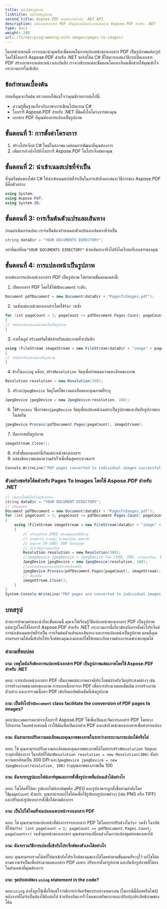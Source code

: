 ```yaml
---
title: หน้าไปยังรูปภาพ
linktitle: หน้าไปยังรูปภาพ
second_title: Aspose.PDF สำหรับการอ้างอิง .NET API
description: แปลงหน้าเอกสาร PDF เป็นรูปภาพได้อย่างง่ายดายด้วย Aspose.PDF สำหรับ .NET
type: docs
weight: 200
url: /th/net/programming-with-images/pages-to-images/
---
```

ในบทช่วยสอนนี้ เราจะแนะนำคุณทีละขั้นตอนในการแปลงหน้าของเอกสาร PDF เป็นรูปภาพแต่ละรูปโดยใช้ไลบรารี Aspose.PDF สำหรับ .NET ซอร์สโค้ด C# ที่ให้มาจะแสดงวิธีการเปิดเอกสาร PDF สร้างภาพจากแต่ละหน้า และบันทึก เราจะอธิบายแต่ละขั้นตอนโดยละเอียดเพื่อช่วยให้คุณเข้าใจกระบวนการในเชิงลึก

## ข้อกำหนดเบื้องต้น
ก่อนที่คุณจะเริ่มต้น ตรวจสอบให้แน่ใจว่าคุณมีรายการต่อไปนี้:
- ความรู้พื้นฐานเกี่ยวกับภาษาการเขียนโปรแกรม C#
- ไลบรารี Aspose.PDF สำหรับ .NET ที่ติดตั้งในโครงการของคุณ
- เอกสาร PDF ที่คุณต้องการแปลงเป็นรูปภาพ

## ขั้นตอนที่ 1: การตั้งค่าโครงการ
1. สร้างโปรเจ็กต์ C# ใหม่ในสภาพแวดล้อมการพัฒนาที่คุณต้องการ
2. เพิ่มการอ้างอิงไปยังไลบรารี Aspose.PDF ในโปรเจ็กต์ของคุณ

## ขั้นตอนที่ 2: นำเข้าเนมสเปซที่จำเป็น
ที่จุดเริ่มต้นของไฟล์ C# ให้นำเข้าเนมสเปซที่จำเป็นในการเข้าถึงคลาสและวิธีการของ Aspose.PDF นี่คือตัวอย่าง:
```csharp
using System;
using Aspose.Pdf;
using System.IO;
```

## ขั้นตอนที่ 3: การเริ่มต้นตัวแปรและเส้นทาง
ก่อนดำเนินการแปลง เราจำเป็นต้องกำหนดค่าตัวแปรและเส้นทางที่จำเป็น
```csharp
string dataDir = "YOUR DOCUMENTS DIRECTORY";
```
 อย่าลืมเปลี่ยน`"YOUR DOCUMENTS DIRECTORY"` ด้วยเส้นทางจริงไปยังไดเร็กทอรีเอกสารของคุณ

## ขั้นตอนที่ 4: การแปลงหน้าเป็นรูปภาพ
หากต้องการแปลงหน้าเอกสาร PDF เป็นรูปภาพ ให้ทำตามขั้นตอนเหล่านี้:
1.  เปิดเอกสาร PDF โดยใช้ไฟล์`Document` ระดับ.
```csharp
Document pdfDocument = new Document(dataDir + "PagesToImages.pdf");
```
2.  วนซ้ำแต่ละหน้าของเอกสารโดยใช้`for` วนซ้ำ
```csharp
for (int pageCount = 1; pageCount <= pdfDocument.Pages.Count; pageCount++)
{
// รหัสสำหรับแปลงแต่ละหน้าให้เป็นรูปภาพ
}
```
3. ภายในลูป สร้างสตรีมไฟล์สำหรับแต่ละภาพที่จะบันทึก
```csharp
using (FileStream imageStream = new FileStream(dataDir + "image" + pageCount + "_out" + ".jpg", FileMode.Create))
{
// รหัสสำหรับแปลงหน้าเป็นรูปภาพ
}
```
4.  ข้างใน`using` บล็อก, สร้าง`Resolution` วัตถุเพื่อกำหนดความละเอียดของภาพ
```csharp
Resolution resolution = new Resolution(300);
```
5.  สร้างก`JpegDevice` วัตถุโดยใช้ความละเอียดและคุณภาพที่ระบุ
```csharp
JpegDevice jpegDevice = new JpegDevice(resolution, 100);
```
6.  ใช้`Process` วิธีการของ`jpegDevice` วัตถุเพื่อแปลงหน้าเฉพาะเป็นรูปภาพและบันทึกรูปภาพลงในสตรีม
```csharp
jpegDevice.Process(pdfDocument.Pages[pageCount], imageStream);
```
7. ปิดการสตรีมรูปภาพ
```csharp
imageStream.Close();
```
8. ทำซ้ำขั้นตอนเหล่านี้กับแต่ละหน้าของเอกสาร
9. แสดงข้อความแสดงความสำเร็จเมื่อสิ้นสุดกระบวนการ
```csharp
Console.WriteLine("PDF pages converted to individual images successfully!");
```

### ตัวอย่างซอร์สโค้ดสำหรับ Pages To Images โดยใช้ Aspose.PDF สำหรับ .NET 
```csharp
// เส้นทางไปยังไดเร็กทอรีเอกสาร
string dataDir = "YOUR DOCUMENT DIRECTORY";
// เปิดเอกสาร
Document pdfDocument = new Document(dataDir + "PagesToImages.pdf");
for (int pageCount = 1; pageCount <= pdfDocument.Pages.Count; pageCount++)
{
	using (FileStream imageStream = new FileStream(dataDir + "image" + pageCount + "_out" + ".jpg", FileMode.Create))
	{
		// สร้างอุปกรณ์ JPEG พร้อมคุณสมบัติที่ระบุ
		// ความกว้าง ความสูง ความละเอียด คุณภาพ
		// คุณภาพ [0-100] 100 คือค่าสูงสุด
		// สร้างวัตถุความละเอียด
		Resolution resolution = new Resolution(300);
		//JpegDevice jpegDevice = JpegDevice ใหม่ (500, 700, ความละเอียด, 100);
		JpegDevice jpegDevice = new JpegDevice(resolution, 100);
		//แปลงหน้าเฉพาะและบันทึกภาพเพื่อสตรีม
		jpegDevice.Process(pdfDocument.Pages[pageCount], imageStream);
		// ปิดสตรีม
		imageStream.Close();
	}
}
System.Console.WriteLine("PDF pages are converted to individual images successfully!");
```

## บทสรุป
ด้วยการทำตามคำแนะนำทีละขั้นตอนนี้ คุณจะได้เรียนรู้วิธีแปลงหน้าของเอกสาร PDF เป็นรูปภาพแต่ละรูปโดยใช้ไลบรารี Aspose.PDF สำหรับ .NET กระบวนการนี้เกี่ยวข้องกับการตั้งค่าโปรเจ็กต์ การนำเข้าเนมสเปซที่จำเป็น การเริ่มต้นตัวแปรและเส้นทาง และการแปลงหน้าเป็นรูปภาพ ตอนนี้คุณสามารถรวมโค้ดนี้เข้ากับโปรเจ็กต์ของคุณเองและแก้ไขให้เหมาะกับความต้องการเฉพาะของคุณได้

### คำถามที่พบบ่อย

#### ถาม: เหตุใดฉันจึงต้องการแปลงหน้าเอกสาร PDF เป็นรูปภาพแต่ละภาพโดยใช้ Aspose.PDF สำหรับ .NET

ตอบ: การแปลงหน้าเอกสาร PDF เป็นภาพแต่ละภาพอาจมีประโยชน์สำหรับวัตถุประสงค์ต่างๆ เช่น การสร้างภาพขนาดย่อของภาพ การแยกเนื้อหาจาก PDF เพื่อการประมวลผลเพิ่มเติม การสร้างภาพตัวอย่าง และการรวมเนื้อหา PDF เข้ากับแอปพลิเคชันที่เน้นรูปภาพ

####  ถาม: เป็นยังไงบ้าง`Document` class facilitate the conversion of PDF pages to images?

 ตอบ:`Document`คลาสจากไลบรารี Aspose.PDF ใช้เพื่อเปิดและจัดการเอกสาร PDF โดยทางโปรแกรม ในบทช่วยสอนนี้ เราใช้มันเพื่อเปิดเอกสาร PDF และเข้าถึงหน้าของเอกสารเพื่อทำการแปลง

#### ถาม: ฉันสามารถปรับความละเอียดและคุณภาพของภาพในระหว่างกระบวนการแปลงได้หรือไม่

 ตอบ: ได้ คุณสามารถปรับความละเอียดและคุณภาพของภาพได้โดยการสร้าง`Resolution` วัตถุและระบุค่าที่ต้องการ ในรหัสที่ให้มา`Resolution resolution = new Resolution(300)` ตั้งค่าความละเอียดเป็น 300 DPI และ`JpegDevice jpegDevice = new JpegDevice(resolution, 100)` ระบุคุณภาพของภาพเป็น 100

#### ถาม: ฉันจะระบุรูปแบบไฟล์เอาท์พุตและการตั้งชื่อรูปภาพที่แปลงแล้วได้อย่างไร

 ตอบ: ในโค้ดที่ให้มา รูปแบบไฟล์เอาต์พุตคือ JPEG และรูปภาพจะถูกตั้งชื่อตามลำดับโดยใช้`pageCount` ตัวแปร. คุณสามารถแก้ไขโค้ดเพื่อใช้รูปแบบรูปภาพต่างๆ (เช่น PNG หรือ TIFF) และปรับแต่งรูปแบบการตั้งชื่อได้ตามต้องการ

#### ถาม: เป็นไปได้ไหมที่จะแปลงเฉพาะหน้าจากเอกสาร PDF

ตอบ: ได้ คุณสามารถแปลงหน้าที่ต้องการจากเอกสาร PDF ได้โดยการปรับช่วงใน`for` วนซ้ำ ในรหัสที่ให้มา`for (int pageCount = 1; pageCount <= pdfDocument.Pages.Count; pageCount++)` วนซ้ำทุกหน้าของเอกสาร คุณสามารถเปลี่ยนช่วงในการแปลงชุดย่อยของเพจได้

#### ถาม: ฉันจะรวมวิธีการแปลงนี้เข้ากับโปรเจ็กต์ของตัวเองได้อย่างไร

ตอบ: คุณสามารถรวมโค้ดที่ให้มาเข้ากับโปรเจ็กต์ของคุณเองได้โดยทำตามขั้นตอนที่ระบุไว้ แก้ไขโค้ดตามความจำเป็นเพื่อประมวลผลเอกสาร PDF เฉพาะ ปรับการตั้งค่ารูปภาพ และบันทึกรูปภาพที่ได้ลงในตำแหน่งที่คุณต้องการ

####  ถาม: จุดประสงค์ของ.`using` statement in the code?

 ตอบ:`using` คำสั่งถูกใช้เพื่อให้แน่ใจว่ามีการกำจัดทรัพยากรอย่างเหมาะสม (ในกรณีนี้คือสตรีมไฟล์) หลังจากที่ไม่จำเป็นต้องใช้อีกต่อไป ช่วยป้องกันการรั่วไหลของทรัพยากรและปรับปรุงประสิทธิภาพของโค้ด